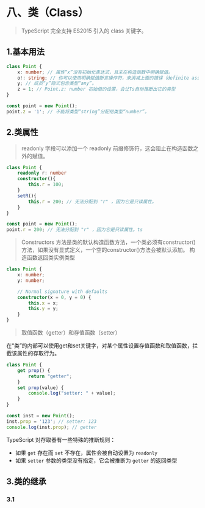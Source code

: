 # 八、类（Class）

> TypeScript 完全支持 ES2015 引入的 class 关键字。

## 1.基本用法

```ts
class Point {
    x: number; // 属性“x”没有初始化表达式，且未在构造函数中明确赋值。
    o!: string; // 你可以使用明确赋值断言操作符，来消减上面的错误（definite assignment assertion operator） !:
    y; // 成员“y”隐式包含类型“any”。
    z = 1; // Point.z: number 初始值的设置，会让Ts自动推断出它的类型
}

const point = new Point();
point.z = '1'; // 不能将类型“string”分配给类型“number”。
```

## 2.类属性

> readonly 字段可以添加一个 readonly 前缀修饰符，这会阻止在构造函数之外的赋值。

```ts
class Point {
    readonly r: number
    constructor(){
        this.r = 100;
    }
    setR(){
        this.r = 200; // 无法分配到 "r" ，因为它是只读属性。
    }
}

const point = new Point();
point.r = 200; // 无法分配到 "r" ，因为它是只读属性。ts
```

> Constructors 方法是类的默认构造函数方法，一个类必须有constructor()方法，如果没有显式定义，一个空的constructor()方法会被默认添加。
> 构造函数返回类实例类型

```ts
class Point {
    x: number;
    y: number;

    // Normal signature with defaults
    constructor(x = 0, y = 0) {
        this.x = x;
        this.y = y;
    }
}
```

> 取值函数（getter）和存值函数（setter）

在“类”的内部可以使用get和set关键字，对某个属性设置存值函数和取值函数，拦截该属性的存取行为。

```ts
class Point {
    get prop() {
        return "getter";
    }
    set prop(value) {
        console.log("setter: " + value);
    }
}

const inst = new Point();
inst.prop = '123'; // setter: 123
console.log(inst.prop); // getter
```

TypeScript 对存取器有一些特殊的推断规则：

* 如果 `get` 存在而 `set` 不存在，属性会被自动设置为 `readonly`
* 如果 `setter` 参数的类型没有指定，它会被推断为 `getter` 的返回类型

## 3.类的继承

### 3.1